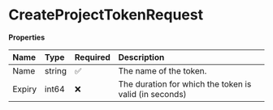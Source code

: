 # CreateProjectTokenRequest

**Properties**

| Name   | Type   | Required | Description                                            |
| :----- | :----- | :------- | :----------------------------------------------------- |
| Name   | string | ✅       | The name of the token.                                 |
| Expiry | int64  | ❌       | The duration for which the token is valid (in seconds) |
